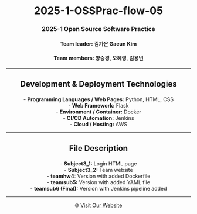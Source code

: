 <h1 align="center">2025-1-OSSPrac-flow-05</h1>
<h3 align="center">2025-1 Open Source Software Practice</h3>
<h4 align="center">Team leader: 김가은 Gaeun Kim</h4>
<h4 align="center">Team members: 양승경, 오혜령, 김용빈</h4>

---

## <p align="center">Development & Deployment Technologies</p>

<p align="center">
  - <b>Programming Languages / Web Pages:</b> Python, HTML, CSS <br/>
  - <b>Web Framework:</b> Flask <br/>
  - <b>Environment / Container:</b> Docker <br/>
  - <b>CI/CD Automation:</b> Jenkins <br/>
  - <b>Cloud / Hosting:</b> AWS
</p>

---

## <p align="center">File Description</p>

<p align="center">
  - <b>Subject3_1:</b> Login HTML page <br/>
  - <b>Subject3_2:</b> Team website <br/>
  - <b>teamhw4:</b> Version with added Dockerfile <br/>
  - <b>teamsub5:</b> Version with added YAML file <br/>
  - <b>teamsub6 (Final):</b> Version with Jenkins pipeline added
</p>

---

<p align="center">
  🌐 <a href="https://gaeunkim33.github.io/2025-1-OSSPrac-flow-05/", target="_blank">Visit Our Website</a>
</p>
